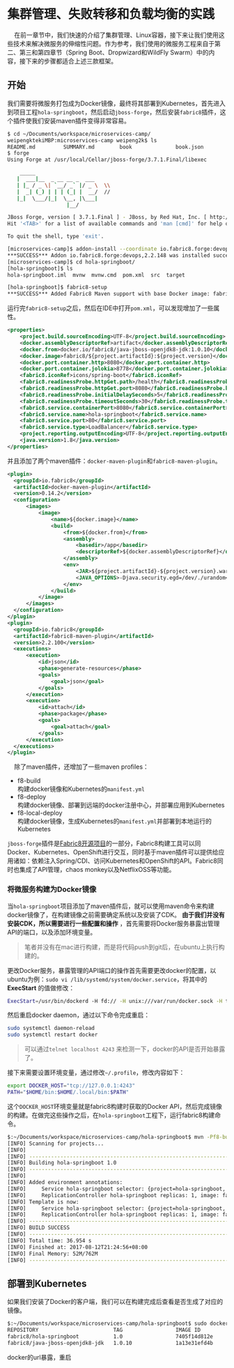 # 集群管理、失败转移和负载均衡的实践

&nbsp;&nbsp;&nbsp;&nbsp;在前一章节中，我们快速的介绍了集群管理、Linux容器，接下来让我们使用这些技术来解决微服务的伸缩性问题。作为参考，我们使用的微服务工程来自于第二、第三和第四章节（Spring Boot、Dropwizard和WildFly Swarm）中的内容，接下来的步骤都适合上述三款框架。

## 开始

我们需要将微服务打包成为Docker镜像，最终将其部署到Kubernetes，首先进入到项目工程`hola-springboot`，然后启动`jboss-forge`，然后安装`fabric8`插件，这个插件使我们安装maven插件变得非常容易。

```sh
$ cd ~/Documents/workspace/microservices-camp/
weipengktekiMBP:microservices-camp weipeng2k$ ls
README.md         SUMMARY.md        book              book.json         hola-backend      hola-dropwizard   hola-springboot   hola-wildflyswarm hola-x            resource
$ forge
Using Forge at /usr/local/Cellar/jboss-forge/3.7.1.Final/libexec

    _____                    
   |  ___|__  _ __ __ _  ___
   | |_ / _ \| `__/ _` |/ _ \  \\
   |  _| (_) | | | (_| |  __/  //
   |_|  \___/|_|  \__, |\___|
                   |__/      

JBoss Forge, version [ 3.7.1.Final ] - JBoss, by Red Hat, Inc. [ http://forge.jboss.org ]
Hit '<TAB>' for a list of available commands and 'man [cmd]' for help on a specific command.

To quit the shell, type 'exit'.

[microservices-camp]$ addon-install --coordinate io.fabric8.forge:devops,2.2.148
***SUCCESS*** Addon io.fabric8.forge:devops,2.2.148 was installed successfully.
[microservices-camp]$ cd hola-springboot/
[hola-springboot]$ ls
hola-springboot.iml  mvnw  mvnw.cmd  pom.xml  src  target

[hola-springboot]$ fabric8-setup
***SUCCESS*** Added Fabric8 Maven support with base Docker image: fabric8/java-jboss-openjdk8-jdk:1.0.10. Added the following Maven profiles [f8-build, f8-deploy, f8-local-deploy] to make building the project easier, e.g. mvn -Pf8-local-deploy
```

运行完`fabric8-setup`之后，然后在IDE中打开`pom.xml`，可以发现增加了一些属性。

```xml
<properties>
    <project.build.sourceEncoding>UTF-8</project.build.sourceEncoding>
    <docker.assemblyDescriptorRef>artifact</docker.assemblyDescriptorRef>
    <docker.from>docker.io/fabric8/java-jboss-openjdk8-jdk:1.0.10</docker.from>
    <docker.image>fabric8/${project.artifactId}:${project.version}</docker.image>
    <docker.port.container.http>8080</docker.port.container.http>
    <docker.port.container.jolokia>8778</docker.port.container.jolokia>
    <fabric8.iconRef>icons/spring-boot</fabric8.iconRef>
    <fabric8.readinessProbe.httpGet.path>/health</fabric8.readinessProbe.httpGet.path>
    <fabric8.readinessProbe.httpGet.port>8080</fabric8.readinessProbe.httpGet.port>
    <fabric8.readinessProbe.initialDelaySeconds>5</fabric8.readinessProbe.initialDelaySeconds>
    <fabric8.readinessProbe.timeoutSeconds>30</fabric8.readinessProbe.timeoutSeconds>
    <fabric8.service.containerPort>8080</fabric8.service.containerPort>
    <fabric8.service.name>hola-springboot</fabric8.service.name>
    <fabric8.service.port>80</fabric8.service.port>
    <fabric8.service.type>LoadBalancer</fabric8.service.type>
    <project.reporting.outputEncoding>UTF-8</project.reporting.outputEncoding>
    <java.version>1.8</java.version>
</properties>
```

并且添加了两个maven插件：`docker-maven-plugin`和`fabric8-maven-plugin`。

```xml
<plugin>
  <groupId>io.fabric8</groupId>
  <artifactId>docker-maven-plugin</artifactId>
  <version>0.14.2</version>
  <configuration>
      <images>
          <image>
              <name>${docker.image}</name>
              <build>
                  <from>${docker.from}</from>
                  <assembly>
                      <basedir>/app</basedir>
                      <descriptorRef>${docker.assemblyDescriptorRef}</descriptorRef>
                  </assembly>
                  <env>
                      <JAR>${project.artifactId}-${project.version}.war</JAR>
                      <JAVA_OPTIONS>-Djava.security.egd=/dev/./urandom</JAVA_OPTIONS>
                  </env>
              </build>
          </image>
      </images>
  </configuration>
</plugin>
<plugin>
  <groupId>io.fabric8</groupId>
  <artifactId>fabric8-maven-plugin</artifactId>
  <version>2.2.100</version>
  <executions>
      <execution>
          <id>json</id>
          <phase>generate-resources</phase>
          <goals>
              <goal>json</goal>
          </goals>
      </execution>
      <execution>
          <id>attach</id>
          <phase>package</phase>
          <goals>
              <goal>attach</goal>
          </goals>
      </execution>
  </executions>
</plugin>
```

&nbsp;&nbsp;&nbsp;&nbsp;除了maven插件，还增加了一些maven profiles：

* f8-build<br>构建docker镜像和Kubernetes的`manifest.yml`
* f8-deploy<br>构建docker镜像、部署到远端的docker注册中心，并部署应用到Kubernetes
* f8-local-deploy<br>构建docker镜像，生成Kubernetes的`manifest.yml`并部署到本地运行的Kubernetes

`jboss-forge`插件是[Fabric8开源项目](https://fabric8.io)的一部分，Fabric8构建工具可以同Docker、Kubernetes、OpenShift进行交互，同时基于maven插件可以提供给应用诸如：依赖注入Spring/CDI、访问Kubernetes和OpenShift的API。Fabric8同时也集成了API管理，chaos monkey以及NetflixOSS等功能。

### 将微服务构建为Docker镜像

当`hola-springboot`项目添加了maven插件后，就可以使用maven命令来构建docker镜像了，在构建镜像之前需要确定系统以及安装了CDK。 **由于我们并没有安装CDK，所以需要进行一些配置和操作** ，首先需要将Docker服务暴露出管理API的端口，以及添加环境变量。

> 笔者并没有在mac进行构建，而是将代码push到git后，在ubuntu上执行构建的。

更改Docker服务，暴露管理的API端口的操作首先需要更改docker的配置，以ubuntu为例：`sudo vi /lib/systemd/system/docker.service`，将其中的 **ExecStart** 的值做修改：

```sh
ExecStart=/usr/bin/dockerd -H fd:// -H unix:///var/run/docker.sock -H tcp://0.0.0.0:4243
```

然后重启docker daemon，通过以下命令完成重启：

```sh
sudo systemctl daemon-reload
sudo systemctl restart docker
```

> 可以通过`telnet localhost 4243` 来检测一下，docker的API是否开始暴露了。

接下来需要设置环境变量，通过修改`~/.profile`，修改内容如下：

```sh
export DOCKER_HOST="tcp://127.0.0.1:4243"
PATH="$HOME/bin:$HOME/.local/bin:$PATH"
```

这个`DOCKER_HOST`环境变量就是fabric8构建时获取的Docker API，然后完成镜像的构建。在做完这些操作之后，在`hola-springboot`工程下，运行fabric8构建命令。

```sh
$:~/Documents/workspace/microservices-camp/hola-springboot$ mvn -Pf8-build
[INFO] Scanning for projects...
[INFO]                                                                         
[INFO] ------------------------------------------------------------------------
[INFO] Building hola-springboot 1.0
[INFO] ------------------------------------------------------------------------
[INFO]
[INFO] Added environment annotations:
[INFO]     Service hola-springboot selector: {project=hola-springboot, provider=fabric8, group=com.murdock.examples} ports: 80
[INFO]     ReplicationController hola-springboot replicas: 1, image: fabric8/hola-springboot:1.0
[INFO] Template is now:
[INFO]     Service hola-springboot selector: {project=hola-springboot, provider=fabric8, group=com.murdock.examples} ports: 80
[INFO]     ReplicationController hola-springboot replicas: 1, image: fabric8/hola-springboot:1.0
[INFO] ------------------------------------------------------------------------
[INFO] BUILD SUCCESS
[INFO] ------------------------------------------------------------------------
[INFO] Total time: 36.954 s
[INFO] Finished at: 2017-08-12T21:24:56+08:00
[INFO] Final Memory: 52M/762M
[INFO] ------------------------------------------------------------------------
```

## 部署到Kubernetes

如果我们安装了Docker的客户端，我们可以在构建完成后查看是否生成了对应的镜像。

```sh
$:~/Documents/workspace/microservices-camp/hola-springboot$ sudo docker images
REPOSITORY                        TAG                 IMAGE ID            CREATED             SIZE
fabric8/hola-springboot           1.0                 7405f14d812e        21 seconds ago      436MB
fabric8/java-jboss-openjdk8-jdk   1.0.10              1a13e31efd4b        13 months ago       421MB
```





docker的url暴露，重启
